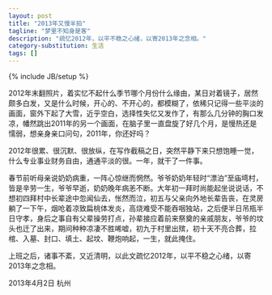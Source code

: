 ```yaml
---
layout: post
title: "2013年又慢半拍"
tagline: "梦里不知身是客"
description: "疏忆2012年，以平不稳之心绪，以寄2013年之念相。"
category-substitution: 生活
tags: []
---
```

{% include JB/setup %}

2012年末翻照片，着实忆不起什么季节哪个月份什么缘由，某日对着镜子，居然颇多白发，又是什么时候，开心的、不开心的，都模糊了，依稀只记得一些平淡的画面，窗外下起了大雪，近乎空白，选择性失忆又发作了，有那么几分钟的胸口发凉，幡然跳出2011年的另一个画面，在脑子里一直盘旋了好几个月，是慢热还是懦弱，想亲身亲口问句，2011年，你还好吗？

2012年很累、很沉默、很放纵，在写作截稿之日，突然平静下来只想饱睡一觉，什么专业事业财务自由，通通平淡的很。一年，就干了一件事。

春节前听母亲说奶奶病重，一阵心惊继而惘然。爷爷奶奶年轻时“漂泊”至庙塆村，皆是辛劳一生，爷爷早逝，奶奶晚年病恙不断。大年初一拜时尚能起坐说说话，不想初四拜村中长辈途中忽闻仙去，怅然而泣，初五与父亲向外地长辈告丧，在灵房躺了一下午，烟呛着凉致扁桃体发炎，高烧难受不能吞咽独站，之后便半日吊瓶半日守孝，身后之事自有父辈操劳打点，孙辈接应着前来祭奠的亲戚朋友，爷爷的坟头也迁了出来，期间种种凉凄不胜唏嘘，初九于村里出殡，初十天不亮合葬，拉棺、入墓、封口、填土、起坟、鞭炮响起，一生，就此掩住。

上班之后，诸事不紊，又近清明，以此文疏忆2012年，以平不稳之心绪，以寄2013年之念相。

2013年4月2日 杭州